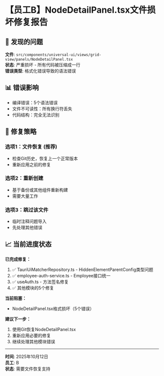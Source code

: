 # 【员工B】NodeDetailPanel.tsx文件损坏修复报告

## 🚨 发现的问题

**文件**: `src/components/universal-ui/views/grid-view/panels/NodeDetailPanel.tsx`  
**状态**: 严重损坏 - 所有代码被压缩成一行  
**错误类型**: 格式化错误导致的语法错误  

## 📊 错误影响

- 编译错误：5个语法错误
- 文件不可读性：所有换行符丢失
- 代码结构：完全无法识别

## 🔧 修复策略

### 选项1：文件恢复 (推荐)
- 检查Git历史，恢复上一个正常版本
- 重新应用之前的修复

### 选项2：重新创建
- 基于备份或其他组件重新构建
- 需要大量工作

### 选项3：跳过该文件 
- 临时注释问题导入
- 先处理其他错误

## 📈 当前进度状态

**已完成修复：**
1. ✅ TauriUiMatcherRepository.ts - HiddenElementParentConfig类型问题
2. ✅ employee-auth-service.ts - Employee接口统一
3. ✅ useAuth.ts - 方法签名修复
4. ✅ 其他模块的5个修复

**当前阻塞：**
- NodeDetailPanel.tsx格式损坏（5个错误）

**建议下一步：**
1. 使用Git恢复NodeDetailPanel.tsx
2. 重新应用必要的修复
3. 继续处理其他模块错误

---

**时间**: 2025年10月12日  
**员工**: B  
**状态**: 需要文件恢复支持